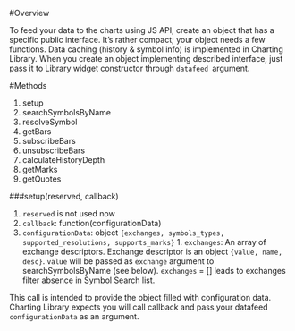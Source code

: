 #Overview

To feed your data to the charts using JS API, create an object that has a specific public interface. It’s rather compact; your object needs a few functions. Data caching (history & symbol info) is implemented in Charting Library. When you create an object implementing described interface, just pass it to Library widget constructor through `datafeed `argument.

#Methods

1. setup
2. searchSymbolsByName
3. resolveSymbol
4. getBars
5. subscribeBars
6. unsubscribeBars
7. calculateHistoryDepth
8. getMarks
9. getQuotes

###setup(reserved, callback)
1. `reserved` is not used now
2. `callback`: function(configurationData)
  1. `configurationData`: object `{exchanges, symbols_types, supported_resolutions, supports_marks}`
    1. `exchanges`: An array of exchange descriptors. Exchange descriptor is an object `{value, name, desc}`. `value` will be passed as `exchange` argument  to searchSymbolsByName (see below). `exchanges` = []  leads to exchanges filter absence in Symbol Search list.


This call is intended to provide the object filled with configuration data. Charting Library expects you will call callback and pass your datafeed `configurationData` as an argument.